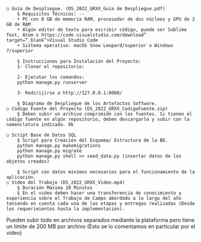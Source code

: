 	○ Guía de Despliegue. (DS_2022_GRXX_Guia de Despliegue.pdf)
		§ Requisitos Técnicos: -- 
		• PC con 8 GB de memoria RAM, procesador de dos núcleos y GPU de 2 GB de RAM
		• Algún editor de texto para escribir código, puede ser Sublime Text, Atom o https://code.visualstudio.com/download” target=”_blank”>Visual Studio Code
		• Sistema operativo: macOS Snow Leopard/superior o Windows 7/superior
		
		§ Instrucciones para Instalación del Proyecto:
		1- Clonar el repositorio:
		
		2- Ejecutar los comandos:
		python manage.py runserver
		
		3- Redirijirse a http://127.0.0.1:8000/
		
		§ Diagrama de Despliegue de los Artefactos Software.
	○ Código Fuente del Proyecto (DS_2022_GRXX_CodigoFuente.zip)
		§ Deben subir un archivo comprimido con las fuentes. Si tienen el código fuente en algún repositorio, deben descargarlo y subir con la nomenclatura indicada. Ok
	 
	○ Script Base de Datos SQL
		§ Script para Creación del Esquema/ Estructura de la BD.
		python manage.py makemigrations 
		python manage.py migrate 
		python manage.py shell >> seed_data.py (insertar datos de los objetos creados)
	
		§ Script con datos mínimos necesarios para el funcionamiento de la aplicación. 
	○ Video del Trabajo (DS_2022_GRXX_Video.mp4)
		§ Duración Máxima 20 Minutos
		§ En el video deben hacer una transferencia de conocimiento y experiencia sobre el Trabajo de Campo abordado a lo largo del año teniendo en cuenta cada una de las etapas y entregas realizadas (Desde los requerimientos hasta la implementación).
Pueden subir todo en archivos separados mediante la plataforma pero tiene un límite de 200 MB por archivo (Esto se lo comentamos en particular por el video)